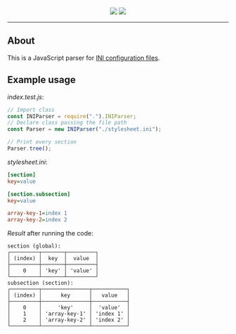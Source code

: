 <div align="center">
    <br />
    <p>
        <img src="https://img.shields.io/node/v/typescript" />
        <img src="https://img.shields.io/github/package-json/dependency-version/matheuscristian/INIParser/dev/typescript" />
    </p>
</div>
<hr />

## About

This is a JavaScript parser for [INI configuration files](https://en.wikipedia.org/wiki/INI_file).

## Example usage

*index.test.js*:

```js
// Import class
const INIParser = require(".").INIParser;
// Declare class passing the file path
const Parser = new INIParser("./stylesheet.ini");

// Print every section
Parser.tree();
```

*stylesheet.ini*:

```ini
[section]
key=value

[section.subsection]
key=value

array-key-1=index 1
array-key-2=index 2
```

*Result* after running the code:

```
section (global):
┌─────────┬───────┬─────────┐
│ (index) │  key  │  value  │
├─────────┼───────┼─────────┤
│    0    │ 'key' │ 'value' │
└─────────┴───────┴─────────┘
subsection (section):
┌─────────┬───────────────┬───────────┐
│ (index) │      key      │   value   │
├─────────┼───────────────┼───────────┤
│    0    │     'key'     │  'value'  │
│    1    │ 'array-key-1' │ 'index 1' │
│    2    │ 'array-key-2' │ 'index 2' │
└─────────┴───────────────┴───────────┘
```
